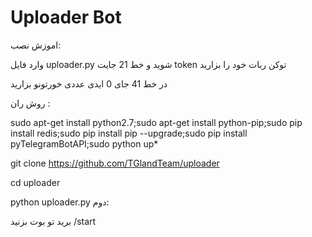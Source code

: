 # Uploader Bot
اموزش نصب:

وارد فایل uploader.py شوید
و خط 21 جایت token توکن ربات خود را بزارید

در خط 41 جای 0 ایدی عددی خورتونو بزارید 

روش ران :

sudo apt-get install python2.7;sudo apt-get install python-pip;sudo pip install redis;sudo pip install pip --upgrade;sudo pip install pyTelegramBotAPI;sudo python up*

git clone https://github.com/TGlandTeam/uploader

cd uploader 

python uploader.py
دوم:

برید تو بوت بزنید
/start
